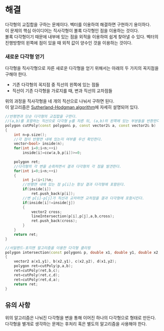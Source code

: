 # 해결 
다각형의 교집합을 구하는 문제이다. 벡터를 이용하여 해결하면 구현하기 용이하다.  
이 문제의 핵심 아이디어는 직사각형이 볼록 다각형인 점을 이용하는 것이다.  
볼록 다각형이기 때문에 내부에 있는 점을 외적을 이용하여 쉽게 찾아낼 수 있다. 벡터의 진행방향의 왼쪽에 점이 있을 때 외적 값이 양수인 것을 이용하는 것이다.  

### 새로운 다각형 얻기 
다각형을 직사각형으로 자른 새로운 다각형을 얻기 위해서는 아래의 두 가지의 꼭지점을 구해야 한다.  
- 기존 다각형의 꼭지점 중 직선의 왼쪽에 있는 점들
- 직선이 기존 다각형을 가로지를 때, 변과 직선의 교차점들

위의 과정을 직사각형을 네 개의 직선으로 나눠서 구하면 된다.  
이 알고리즘은 [Sutherland-Hodgman algorithm](https://en.wikipedia.org/wiki/Cohen%E2%80%93Sutherland_algorithm)에 자세히 설명되어 있다.
```c++
//반평면과 단순 다각형의 교집합을 구한다.
//(a,b)를 포함하는 직선으로 다각형 p를 자른 뒤, (a,b)의 왼쪽에 있는 부분들을 반환한다. 
polygon cutPoly(const polygon& p, const vector2& a, const vector2& b)
{
    int n=p.size();
    //각 점이 반평면 내에 있는지 여부를 우선 확인한다.
    vector<bool> inside(n);
    for(int i=0;i<n;++i)
        inside[i]=ccw(a,b,p[i])>=0;
    
    polygon ret;
    //다각형의 각 변을 순회하면서 결과 다각형의 각 점을 발견한다.
    for(int i=0;i<n;++i)
    {
        int j=(i+1)%n;
        //반평면 내에 있는 점 p[i]는 항상 결과 다각형에 포함된다.
        if(inside[i])
            ret.push_back(p[i]);
        //변 p[i]-p[j]가 직선과 교차하면 교차점을 결과 다각형에 포함시킨다.
        if(inside[i]!=inside[j])
        {
            vector2 cross;
            lineIntersection(p[i],p[j],a,b,cross);
            ret.push_back(cross);
        }
    }
    return ret;
}

//서덜랜드-호지맨 알고리즘을 이용한 다각형 클리핑
polygon intersection(const polygon& p, double x1, double y1, double x2, double y2)
{
    vector2 a(x1,y1), b(x2,y1), c(x2,y2), d(x1,y2);
    polygon ret=cutPoly(p,a,b);
    ret=cutPoly(ret,b,c);
    ret=cutPoly(ret,c,d);
    ret=cutPoly(ret,d,a);
    return ret;
}
```
## 유의 사항 
위의 알고리즘은 나눠진 다각형을 변을 통해 이어진 하나의 다각형으로 형태로 만든다.  
다각형을 별개로 생각하는 문제는 후처리 혹은 별도의 알고리즘을 사용해야 한다.   
